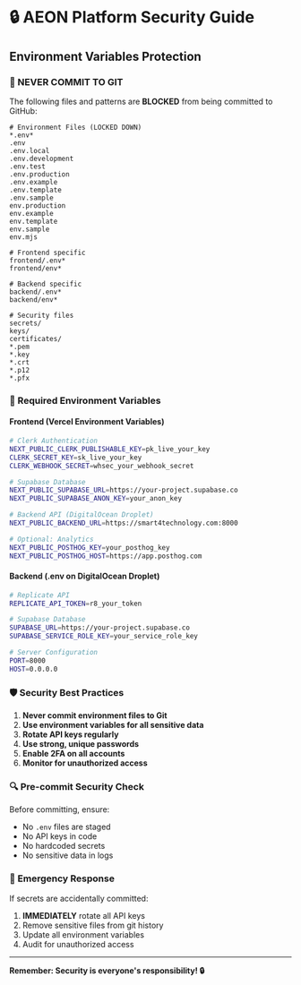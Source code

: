 # 🔒 AEON Platform Security Guide

## Environment Variables Protection

### 🚫 NEVER COMMIT TO GIT

The following files and patterns are **BLOCKED** from being committed to GitHub:

```
# Environment Files (LOCKED DOWN)
*.env*
.env
.env.local
.env.development
.env.test
.env.production
.env.example
.env.template
.env.sample
env.production
env.example
env.template
env.sample
env.mjs

# Frontend specific
frontend/.env*
frontend/env*

# Backend specific  
backend/.env*
backend/env*

# Security files
secrets/
keys/
certificates/
*.pem
*.key
*.crt
*.p12
*.pfx
```

### 🔐 Required Environment Variables

#### Frontend (Vercel Environment Variables)
```bash
# Clerk Authentication
NEXT_PUBLIC_CLERK_PUBLISHABLE_KEY=pk_live_your_key
CLERK_SECRET_KEY=sk_live_your_key
CLERK_WEBHOOK_SECRET=whsec_your_webhook_secret

# Supabase Database
NEXT_PUBLIC_SUPABASE_URL=https://your-project.supabase.co
NEXT_PUBLIC_SUPABASE_ANON_KEY=your_anon_key

# Backend API (DigitalOcean Droplet)
NEXT_PUBLIC_BACKEND_URL=https://smart4technology.com:8000

# Optional: Analytics
NEXT_PUBLIC_POSTHOG_KEY=your_posthog_key
NEXT_PUBLIC_POSTHOG_HOST=https://app.posthog.com
```

#### Backend (.env on DigitalOcean Droplet)
```bash
# Replicate API
REPLICATE_API_TOKEN=r8_your_token

# Supabase Database
SUPABASE_URL=https://your-project.supabase.co
SUPABASE_SERVICE_ROLE_KEY=your_service_role_key

# Server Configuration
PORT=8000
HOST=0.0.0.0
```

### 🛡️ Security Best Practices

1. **Never commit environment files to Git**
2. **Use environment variables for all sensitive data**
3. **Rotate API keys regularly**
4. **Use strong, unique passwords**
5. **Enable 2FA on all accounts**
6. **Monitor for unauthorized access**

### 🔍 Pre-commit Security Check

Before committing, ensure:
- No `.env` files are staged
- No API keys in code
- No hardcoded secrets
- No sensitive data in logs

### 🚨 Emergency Response

If secrets are accidentally committed:
1. **IMMEDIATELY** rotate all API keys
2. Remove sensitive files from git history
3. Update all environment variables
4. Audit for unauthorized access

---

**Remember: Security is everyone's responsibility! 🔒** 